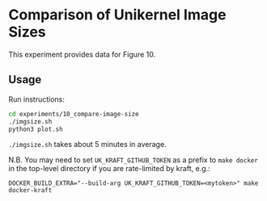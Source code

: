 # Comparison of Unikernel Image Sizes

This experiment provides data for Figure 10.

## Usage

Run instructions:

```bash 
cd experiments/10_compare-image-size
./imgsize.sh
python3 plot.sh
```

`./imgsize.sh` takes about 5 minutes in average.

  N.B. You may need to set `UK_KRAFT_GITHUB_TOKEN` as a prefix to `make
  docker` in the top-level directory if you are rate-limited by kraft, e.g.:
  ```
  DOCKER_BUILD_EXTRA="--build-arg UK_KRAFT_GITHUB_TOKEN=<mytoken>" make docker-kraft
  ```